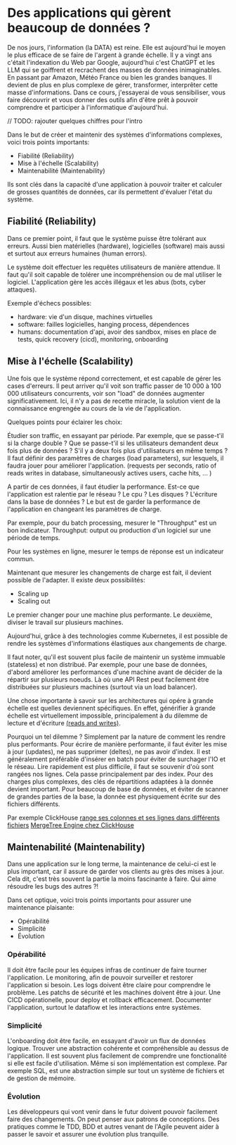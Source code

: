 # Des applications qui gèrent beaucoup de données ?

De nos jours, l'information (la DATA) est reine. Elle est aujourd'hui le moyen
le plus efficace de se faire de l'argent à grande échelle. Il y a vingt ans
c'était l'indexation du Web par Google, aujourd'hui c'est ChatGPT et les LLM
qui se goiffrent et recrachent des masses de données inimaginables. En passant
par Amazon, Météo France ou bien les grandes banques. Il devient de plus en
plus complexe de gérer, transformer, interprêter cette masse d'informations.
Dans ce cours, j'essayerai de vous sensibiliser, vous faire découvrir et vous
donner des outils afin d'être prêt à pouvoir comprendre et participer à
l'informatique d'aujourd'hui. 

// TODO: rajouter quelques chiffres pour l'intro

Dans le but de créer et maintenir des systèmes d'informations complexes, voici
trois points importants:

- Fiabilité (Reliability)
- Mise à l'échelle (Scalability)
- Maintenabilité (Maintenability)

Ils sont clés dans la capacité d'une application à pouvoir traiter et calculer
de grosses quantités de données, car ils permettent d'évaluer l'état du
système.


## Fiabilité (Reliability)

Dans ce premier point, il faut que le système puisse être tolérant aux erreurs.
Aussi bien matérielles (hardware), logicielles (software) mais aussi et surtout
aux erreurs humaines (human errors). 

Le système doit effectuer les requêtes utilisateurs de manière attendue. Il
faut qu'il soit capable de tolérer une incompréhension ou de mal utiliser le
logiciel. L'application gère les accès illégaux et les abus (bots, cyber
attaques).

Exemple d'échecs possibles:
- hardware: vie d'un disque, machines virtuelles
- software: failles logicielles, hanging process, dépendences
- humans:  documentation d'api, avoir des sandbox, mises en place de tests,
quick recovery (cicd), monitoring, onboarding

## Mise à l'échelle (Scalability)

Une fois que le système répond correctement, et est capable de gérer les cases
d'erreurs. Il peut arriver qu'il voit son traffic passer de 10 000  à 100 000
utilisateurs concurrents, voir son "load" de données augmenter
significativement. Ici, il n'y a pas de recette miracle, la solution vient de
la connaissance engrengée au cours de la vie de l'application. 

Quelques points pour éclairer les choix: 

Étudier son traffic, en essayant par période. Par exemple, que se passe-t'il si
la charge double ? Que se passe-t'il si les utilisateurs demandent deux fois
plus de données ? S'il y a deux fois plus d'utilisateurs en même temps ? Il
faut définir des paramètres de charges (load parameters), sur lesquels, il
faudra jouer pour améliorer l'application. (requests per seconds, ratio of
reads writes in database, simultaneously actives users, cache hits, ... )

A partir de ces données, il faut étudier la performance. Est-ce que
l'application est ralentie par le réseau ? Le cpu ? Les disques ? L'écriture
dans la base de données ? Le but est de garder la performance de l'application
en changeant les paramètres de charge.

Par exemple, pour du batch processing, mesurer le "Throughput" est un bon indicateur.
Throughput: output ou production d'un logiciel sur une période de temps.

Pour les systèmes en ligne, mesurer le temps de réponse est un indicateur commun.

Maintenant que mesurer les changements de charge est fait, il devient possible
de l'adapter. Il existe deux possibilités:

- Scaling up
- Scaling out

Le premier changer pour une machine plus performante. Le deuxième, diviser le
travail sur plusieurs machines.

Aujourd'hui, grâce à des technologies comme Kubernetes, il est possible de
rendre les systèmes d'informations élastiques aux changements de charge.

Il faut noter, qu'il est souvent plus facile de maintenir un système immuable
(stateless) et non distribué. Par exemple, pour une base de données, d'abord
améliorer les performances d'une machine avant de décider de la répartir sur
plusieurs noeuds. Là où une API Rest peut facilement être distribuées sur
plusieurs machines (surtout via un load balancer).

Une chose importante à savoir sur les architectures qui opére à grande échelle
est quelles deviennent spécifiques. En effet, générifier à grande échelle est
virtuellement impossible, principalement à du dilemme de lecture et d'écriture
[(reads and writes)](https://www.johnnunemaker.com/database-performance-simplified/).

Pourquoi un tel dilemme ? Simplement par la nature de comment les rendre plus
performants. Pour écrire de manière performante, il faut éviter les mise à jour
(updates), ne pas supprimer (deltes), ne pas avoir d'index. Il est généralement
préférable d'insérer en batch pour éviter de surchager l'IO et le réseau. Lire
rapidement est plus difficile, il faut se souvenir d'où sont rangées nos
lignes. Cela passe principalement par des index. Pour des charges plus
complexes, des clés de répartitions adaptées à la donnée devient important.
Pour beaucoup de base de données, et éviter de scanner de grandes parties de la
base, la donnée est physiquement écrite sur des fichiers différents.

Par exemple ClickHouse [range ses colonnes et ses lignes dans différents
fichiers](https://en.wikipedia.org/wiki/ClickHouse#Features)
[MergeTree Engine chez ClickHouse](https://clickhouse.com/docs/en/engines/table-engines/mergetree-family/mergetree#mergetree-data-storage)


## Maintenabilité (Maintenability)

Dans une application sur le long terme, la maintenance de celui-ci est le plus
important, car il assure de garder vos clients au grès des mises à jour. Cela
dit, c'est très souvent la partie la moins fascinante à faire. Qui aime
résoudre les bugs des autres ?! 

Dans cet optique, voici trois points importants pour assurer une maintenance plaisante:

- Opérabilité
- Simplicité
- Évolution

### Opérabilité

Il doit être facile pour les équipes infras de continuer de faire tourner
l'application. Le monitoring, afin de pouvoir surveiller et restorer
l'application si besoin. Les logs doivent être claire pour comprendre le
problème. Les patchs de sécurité et les machines doivent être à jour. Une CICD
opérationelle, pour deploy et rollback efficacement. Documenter l'application,
surtout le dataflow et les interactions entre systèmes.

### Simplicité

L'onboarding doit être facile, en essayant d'avoir un flux de données logique.
Trouver une abstraction cohérente et compréhensible au dessus de l'application.
Il est souvent plus facilement de comprendre une fonctionalité si elle est
facile d'utilisation. Même si son implémentation est complexe. Par exemple SQL,
est une abstraction simple sur tout un système de fichiers et de gestion de
mémoire.

### Évolution

Les développeurs qui vont venir dans le futur doivent pouvoir facilement faire
des changements. On peut penser aux patrons de conceptions. Des pratiques comme
le TDD, BDD et autres venant de l'Agile peuvent aider à passer le savoir et
assurer une évolution plus tranquille.


